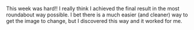 This week was hard!! I really think I achieved the final result in the most roundabout way possible. I bet there is a much easier (and cleaner) way to get the image to change, but I discovered this way and it worked for me. 